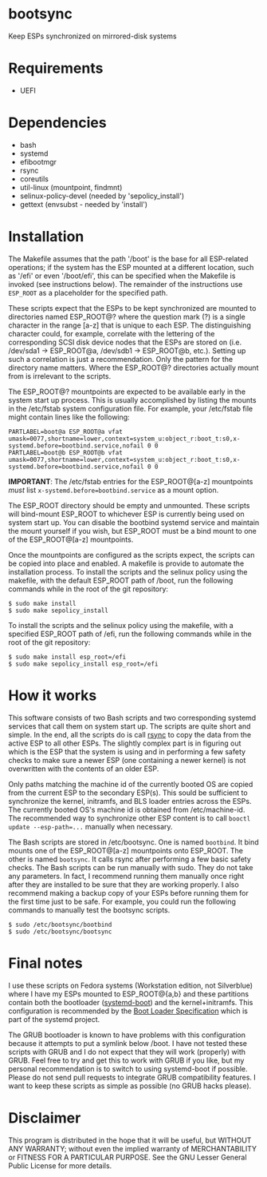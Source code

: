 # bootsync

Keep ESPs synchronized on mirrored-disk systems

# Requirements

- UEFI

# Dependencies

- bash
- systemd
- efibootmgr
- rsync
- coreutils
- util-linux (mountpoint, findmnt)
- selinux-policy-devel (needed by 'sepolicy\_install')
- gettext (envsubst - needed by 'install')

# Installation

The Makefile assumes that the path '/boot' is the base for all ESP-related operations; if the system has the ESP mounted at a different location, such as '/efi' or even '/boot/efi', this can be specified when the Makefile is invoked (see instructions below). The remainder of the instructions use `ESP_ROOT` as a placeholder for the specified path.

These scripts expect that the ESPs to be kept synchronized are mounted to directories named ESP_ROOT@? where the question mark (?) is a single character in the range [a-z] that is unique to each ESP. The distinguishing character could, for example, correlate with the lettering of the corresponding SCSI disk device nodes that the ESPs are stored on (i.e. /dev/sda1 -> ESP_ROOT@a, /dev/sdb1 -> ESP_ROOT@b, etc.). Setting up such a correlation is just a recommendation. Only the pattern for the directory name matters. Where the ESP_ROOT@? directories actually mount from is irrelevant to the scripts.

The ESP_ROOT@? mountpoints are expected to be available early in the system start up process. This is usually accomplished by listing the mounts in the /etc/fstab system configuration file. For example, your /etc/fstab file might contain lines like the following:

    PARTLABEL=boot@a ESP_ROOT@a vfat umask=0077,shortname=lower,context=system_u:object_r:boot_t:s0,x-systemd.before=bootbind.service,nofail 0 0
    PARTLABEL=boot@b ESP_ROOT@b vfat umask=0077,shortname=lower,context=system_u:object_r:boot_t:s0,x-systemd.before=bootbind.service,nofail 0 0

**IMPORTANT**: The /etc/fstab entries for the ESP_ROOT@[a-z] mountpoints *must* list `x-systemd.before=bootbind.service` as a mount option.

The ESP_ROOT directory should be empty and unmounted. These scripts will bind-mount ESP_ROOT to whichever ESP is currently being used on system start up. You can disable the bootbind systemd service and maintain the mount yourself if you wish, but ESP_ROOT must be a bind mount to one of the ESP_ROOT@[a-z] mountpoints.

Once the mountpoints are configured as the scripts expect, the scripts can be copied into place and enabled. A makefile is provide to automate the installation process. To install the scripts and the selinux policy using the makefile, with the default ESP_ROOT path of /boot, run the following commands while in the root of the git repository:

    $ sudo make install
    $ sudo make sepolicy_install

To install the scripts and the selinux policy using the makefile, with a specified ESP_ROOT path of /efi, run the following commands while in the root of the git repository:

    $ sudo make install esp_root=/efi
    $ sudo make sepolicy_install esp_root=/efi

# How it works

This software consists of two Bash scripts and two corresponding systemd services that call them on system start up. The scripts are quite short and simple. In the end, all the scripts do is call [rsync](https://en.wikipedia.org/wiki/Rsync) to copy the data from the active ESP to all other ESPs. The slightly complex part is in figuring out which is the ESP that the system is using and in performing a few safety checks to make sure a newer ESP (one containing a newer kernel) is not overwritten with the contents of an older ESP.

Only paths matching the machine id of the currently booted OS are copied from the current ESP to the secondary ESP(s). This sould be sufficient to synchronize the kernel, initramfs, and BLS loader entries across the ESPs. The currently booted OS's machine id is obtained from /etc/machine-id. The recommended way to synchronize other ESP content is to call `booctl update --esp-path=...` manually when necessary.

The Bash scripts are stored in /etc/bootsync. One is named `bootbind`. It bind mounts one of the ESP_ROOT@[a-z] mountpoints onto ESP_ROOT. The other is named `bootsync`. It calls rsync after performing a few basic safety checks. The Bash scripts can be run manually with sudo. They do not take any parameters. In fact, I recommend running them manually once right after they are installed to be sure that they are working properly. I also recommend making a backup copy of your ESPs before running them for the first time just to be safe. For example, you could run the following commands to manually test the bootsync scripts.

    $ sudo /etc/bootsync/bootbind
    $ sudo /etc/bootsync/bootsync

# Final notes

I use these scripts on Fedora systems (Workstation edition, not Silverblue) where I have my ESPs mounted to ESP_ROOT@{a,b} and these partitions contain both the bootloader ([systemd-boot](https://www.freedesktop.org/wiki/Software/systemd/systemd-boot/)) and the kernel+initramfs. This configuration is recommended by the [Boot Loader Specification](https://systemd.io/BOOT_LOADER_SPECIFICATION/) which is part of the systemd project.

The GRUB bootloader is known to have problems with this configuration because it attempts to put a symlink below /boot. I have not tested these scripts with GRUB and I do not expect that they will work (properly) with GRUB. Feel free to try and get this to work with GRUB if you like, but my personal recommendation is to switch to using systemd-boot if possible. Please do not send pull requests to integrate GRUB compatibility features. I want to keep these scripts as simple as possible (no GRUB hacks please).

# Disclaimer

This program is distributed in the hope that it will be useful, but WITHOUT ANY WARRANTY; without even the implied warranty of MERCHANTABILITY or FITNESS FOR A PARTICULAR PURPOSE. See the GNU Lesser General Public License for more details.
